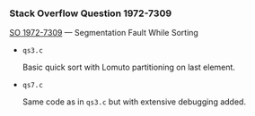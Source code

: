 ### Stack Overflow Question 1972-7309

[SO 1972-7309](https://stackoverflow.com/q/19727309) &mdash;
Segmentation Fault While Sorting

* `qs3.c`

  Basic quick sort with Lomuto partitioning on last element.

* `qs7.c`

  Same code as in `qs3.c` but with extensive debugging added.
